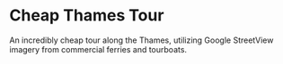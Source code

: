 # Cheap Thames Tour

An incredibly cheap tour along the Thames, utilizing Google StreetView imagery from commercial ferries and tourboats.
